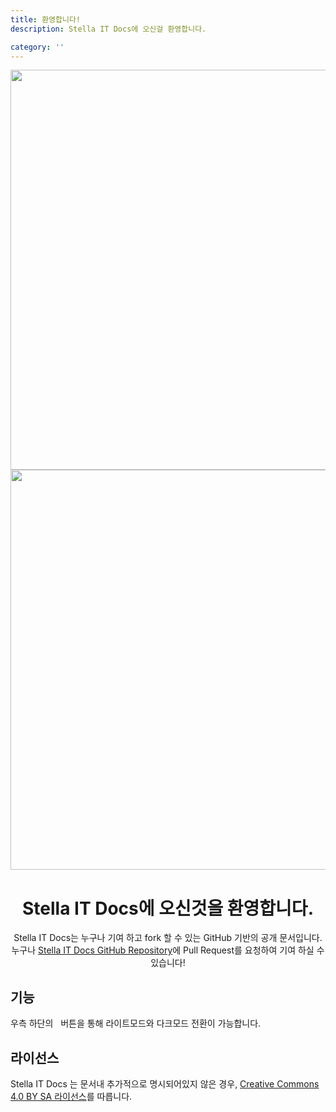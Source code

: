 ```yaml
---
title: 환영합니다!
description: Stella IT Docs에 오신걸 환영합니다.

category: ''
---
```


<img src="/preview-light.png" class="light-img" width="1280" height="640" alt=""/>
<img src="/preview-dark.png" class="dark-img" width="1280" height="640" alt=""/>

<center>
<h1 align="center">Stella IT Docs에 오신것을 환영합니다.</h1>  

Stella IT Docs는 누구나 기여 하고 fork 할 수 있는 GitHub 기반의 공개 문서입니다.  
누구나 [Stella IT Docs GitHub Repository](https://github.com/stella-it/docs)에 Pull Request를 요청하여 기여 하실 수 있습니다!  
</center>

## 기능
<p class="flex items-center">우측 하단의 <app-color-switcher class="inline-flex ml-2"></app-color-switcher>&nbsp; 버튼을 통해 라이트모드와 다크모드 전환이 가능합니다.</p>

## 라이선스
Stella IT Docs 는 문서내 추가적으로 명시되어있지 않은 경우, [Creative Commons 4.0 BY SA 라이선스](https://creativecommons.org/licenses/by-sa/4.0/deed.ko)를 따릅니다.

